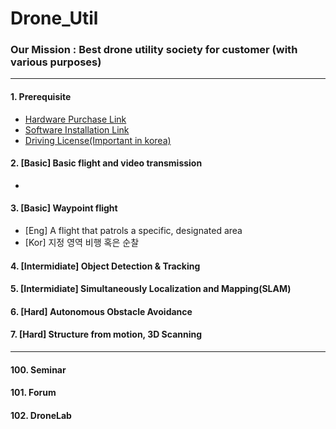 # Drone_Util

### Our Mission : Best drone utility society for customer (with various purposes)

---

#### 1. Prerequisite
  - [Hardware Purchase Link]()
  - [Software Installation Link]()
  - [Driving License(Important in korea)]()


#### 2. [Basic] Basic flight and video transmission 
- 

#### 3. [Basic] Waypoint flight 
- [Eng] A flight that patrols a specific, designated area
- [Kor] 지정 영역 비행 혹은 순찰


#### 4. [Intermidiate] Object Detection & Tracking

#### 5. [Intermidiate] Simultaneously Localization and Mapping(SLAM)

#### 6. [Hard] Autonomous Obstacle Avoidance

#### 7. [Hard] Structure from motion, 3D Scanning

---
#### 100. Seminar

#### 101. Forum

#### 102. DroneLab

